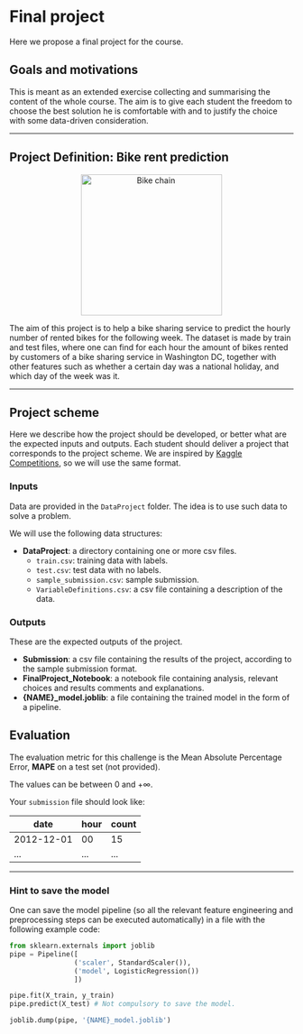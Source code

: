 # Final project

Here we propose a final project for the course.

## Goals and motivations

This is meant as an extended exercise collecting and summarising the content of the whole course.
The aim is to give each student the freedom to choose the best solution he is comfortable with and to justify the choice with some data-driven consideration.

---

## Project Definition: Bike rent prediction

<p align="center">
  <img src="https://storage.googleapis.com/kaggle-datasets-images/34295/55637/3ed905f1776dbdf1eeadb0c0007b948c/dataset-cover.jpg?t=2018-07-12-23-51-34" height="250", alt="Bike chain">
</p>

The aim of this project is to help a bike sharing service to predict the hourly number of rented bikes for the following week. The dataset is made by train and test files, where one can find for each hour the amount of bikes rented by customers of a bike sharing service in Washington DC, together with other features such as whether a certain day was a national holiday, and which day of the week was it.

---

## Project scheme

Here we describe how the project should be developed, or better what are the expected inputs and outputs.
Each student should deliver a project that corresponds to the project scheme.
We are inspired by [Kaggle Competitions](https://www.kaggle.com/competitions), so we will use the same format.

### Inputs

Data are provided in the `DataProject` folder.
The idea is to use such data to solve a problem.

We will use the following data structures:

- **DataProject**: a directory containing one or more csv files.
  - `train.csv`: training data with labels.
  - `test.csv`: test data with no labels.
  - `sample_submission.csv`: sample submission.
  - `VariableDefinitions.csv`: a csv file containing a description of the data.

### Outputs

These are the expected outputs of the project.

- **Submission**: a csv file containing the results of the project, according to the sample submission format.
- **FinalProject_Notebook**: a notebook file containing analysis, relevant choices and results comments and explanations.
- **{NAME}_model.joblib**: a file containing the trained model in the form of a pipeline.

## Evaluation

The evaluation metric for this challenge is the Mean Absolute Percentage Error, **MAPE** on a test set (not provided).

The values can be between $0$ and $+\infty$.

Your `submission` file should look like:

|       date       |      hour         |      count        |
| ---------------- | ----------------- | ----------------- |
|     2012-12-01   |        00         |       15          |
|        ...       |       ...         |      ...          |

---

### Hint to save the model

One can save the model pipeline (so all the relevant feature engineering and preprocessing steps can be executed automatically) in a file with the following example code:

```python
from sklearn.externals import joblib
pipe = Pipeline([
                ('scaler', StandardScaler()), 
                ('model', LogisticRegression())
                ])

pipe.fit(X_train, y_train)
pipe.predict(X_test) # Not compulsory to save the model.

joblib.dump(pipe, '{NAME}_model.joblib')
```
